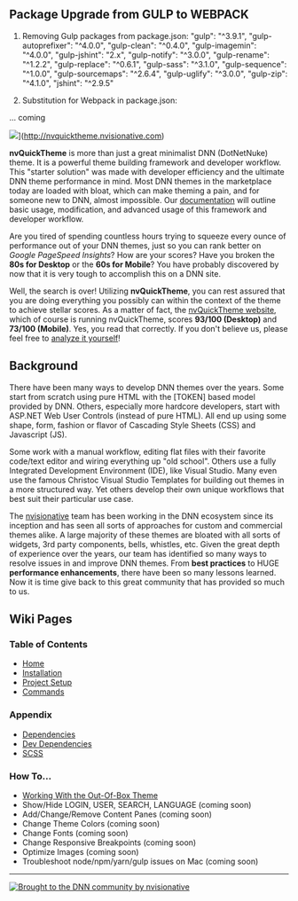 ## Package Upgrade from GULP to WEBPACK

1. Removing Gulp packages from package.json:
  "gulp": "^3.9.1",
  "gulp-autoprefixer": "^4.0.0",
  "gulp-clean": "^0.4.0",
  "gulp-imagemin": "^4.0.0",
  "gulp-jshint": "2.x",
  "gulp-notify": "^3.0.0",
  "gulp-rename": "^1.2.2",
  "gulp-replace": "^0.6.1",
  "gulp-sass": "^3.1.0",
  "gulp-sequence": "^1.0.0",
  "gulp-sourcemaps": "^2.6.4",
  "gulp-uglify": "^3.0.0",
  "gulp-zip": "^4.1.0",
  "jshint": "^2.9.5"

2. Substitution for Webpack in package.json:

... coming


![](http://nvquicktheme.nvisionative.com/portals/0/nvQuickTheme_logo.png)](http://nvquicktheme.nvisionative.com)

**nvQuickTheme** is more than just a great minimalist DNN (DotNetNuke) theme.  It is a powerful theme building framework and developer workflow.  This "starter solution" was made with developer efficiency and the ultimate DNN theme performance in mind.  Most DNN themes in the marketplace today are loaded with bloat, which can make theming a pain, and for someone new to DNN, almost impossible.  Our [documentation](https://github.com/nvisionative/nvQuickTheme/wiki) will outline basic usage, modification, and advanced usage of this framework and developer workflow.

Are you tired of spending countless hours trying to squeeze every ounce of performance out of your DNN themes, just so you can rank better on *Google PageSpeed Insights*?  How are your scores?  Have you broken the **80s for Desktop** or the **60s for Mobile**?  You have probably discovered by now that it is very tough to accomplish this on a DNN site.  

Well, the search is over!  Utilizing **nvQuickTheme**, you can rest assured that you are doing everything you possibly can within the context of the theme to achieve stellar scores.  As a matter of fact, the [nvQuickTheme website](http://www.nvquicktheme.com), which of course is running nvQuickTheme, scores **93/100 (Desktop)** and **73/100 (Mobile)**.  Yes, you read that correctly.  If you don't believe us, please feel free to [analyze it yourself](https://developers.google.com/speed/pagespeed/insights/?url=http%3A%2F%2Fwww.nvquicktheme.com%2F&tab=desktop)!

## Background

There have been many ways to develop DNN themes over the years.  Some start from scratch using pure HTML with the [TOKEN] based model provided by DNN.  Others, especially more hardcore developers, start with ASP.NET Web User Controls (instead of pure HTML).  All end up using some shape, form, fashion or flavor of Cascading Style Sheets (CSS) and Javascript (JS).  

Some work with a manual workflow, editing flat files with their favorite code/text editor and wiring everything up "old school".  Others use a fully Integrated Development Environment (IDE), like Visual Studio.  Many even use the famous Christoc Visual Studio Templates for building out themes in a more structured way.  Yet others develop their own unique workflows that best suit their particular use case.

The [nvisionative](http://www.nvisionative.com) team has been working in the DNN ecosystem since its inception and has seen all sorts of approaches for custom and commercial themes alike.  A large majority of these themes are bloated with all sorts of widgets, 3rd party components, bells, whistles, etc.  Given the great depth of experience over the years, our team has identified so many ways to resolve issues in and improve DNN themes.  From **best practices** to HUGE **performance enhancements**, there have been so many lessons learned.  Now it is time give back to this great community that has provided so much to us.


## Wiki Pages
### Table of Contents
* [Home](https://github.com/nvisionative/nvQuickTheme/wiki)
* [Installation](https://github.com/nvisionative/nvQuickTheme/wiki/Installation)
* [Project Setup](https://github.com/nvisionative/nvQuickTheme/wiki/Project-Setup)
* [Commands](https://github.com/nvisionative/nvQuickTheme/wiki/Commands)

### Appendix
* [Dependencies](https://github.com/nvisionative/nvQuickTheme/wiki/Dependencies)
* [Dev Dependencies](https://github.com/nvisionative/nvQuickTheme/wiki/DevDependencies)
* [SCSS](https://github.com/nvisionative/nvQuickTheme/wiki/SCSS)

### How To...
* [Working With the Out-Of-Box Theme](https://github.com/nvisionative/nvQuickTheme/wiki/Working-With-the-Out-Of-Box-Theme)
* Show/Hide LOGIN, USER, SEARCH, LANGUAGE (coming soon)
* Add/Change/Remove Content Panes (coming soon)
* Change Theme Colors (coming soon)
* Change Fonts (coming soon)
* Change Responsive Breakpoints (coming soon)
* Optimize Images (coming soon)
* Troubleshoot node/npm/yarn/gulp issues on Mac (coming soon)

---
[![Brought to the DNN community by nvisionative](http://www.nvquicksite.com/Portals/0/broughtBy-nvisionative.png)](http://www.nvisionative.com)
